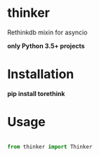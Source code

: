 # thinker

Rethinkdb mixin for asyncio

**only Python 3.5+ projects**

# Installation

**pip install torethink**


# Usage

```python

from thinker import Thinker
```
